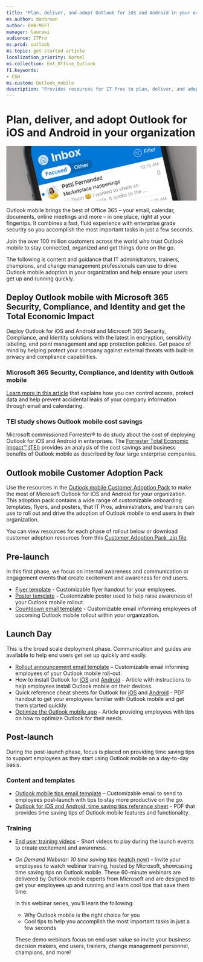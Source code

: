 ```yaml
---
title: "Plan, deliver, and adopt Outlook for iOS and Android in your organization"
ms.author: danbrown
author: DHB-MSFT
manager: laurawi
audience: ITPro
ms.prod: outlook
ms.topic: get-started-article
localization_priority: Normal
ms.collection: Ent_Office_Outlook
f1.keywords:
- CSH
ms.custom: Outlook_mobile
description: "Provides resources for IT Pros to plan, deliver, and adopt Outlook for iOS and Android in your organization"
---
```


# Plan, deliver, and adopt Outlook for iOS and Android in your organization

![Close-up picture of a mobile phone showing Outlook for iOS and Android](media/banner.jpg)

Outlook mobile brings the best of Office 365 – your email, calendar, documents, online meetings and more – in one place, right at your fingertips. It combines a fast, fluid experience with enterprise grade security so you accomplish the most important tasks in just a few seconds.

Join the over 100 million customers across the world who trust Outlook mobile to stay connected, organized and get things done on the go.

The following is content and guidance that IT administrators, trainers, champions, and change management professionals can use to drive Outlook mobile adoption in your organization and help ensure your users get up and running quickly.

## Deploy Outlook mobile with Microsoft 365 Security, Compliance, and Identity and get the Total Economic Impact

Deploy Outlook for iOS and Android and Microsoft 365 Security, Compliance, and Identity solutions with the latest in encryption, sensitivity labeling, end point management and app protection policies. Get peace of mind by helping protect your company against external threats with built-in privacy and compliance capabilities.

### Microsoft 365 Security, Compliance, and Identity with Outlook mobile

[Learn more in this article](media/outlook-mobile-security-for-enterprise.pdf) that explains how you can control access, protect data and help prevent accidental leaks of your company information through email and calendaring.

### TEI study shows Outlook mobile cost savings

Microsoft commissioned Forrester® to do study about the cost of deploying Outlook for iOS and Android in enterprises. The [Forrester Total Economic Impact™ (TEI)](media/forrester-tei.pdf) provides an analysis of the cost savings and business benefits of Outlook mobile as described by four large enterprise companies.  

## Outlook mobile Customer Adoption Pack

Use the resources in the [Outlook mobile Customer Adoption Pack](https://aka.ms/OutlookmobileCAP) to make the most of Microsoft Outlook for iOS and Android for your organization. This adoption pack contains a wide range of customizable onboarding templates, flyers, and posters, that IT Pros, administrators, and trainers can use to roll out and drive the adoption of Outlook mobile to end users in their organization.
 
You can view resources for each phase of rollout below or download customer adoption resources from this [Customer Adoption Pack .zip file](https://aka.ms/OutlookmobileCAP). 

## Pre-launch

In this first phase, we focus on internal awareness and communication or engagement events that create excitement and awareness for end users.

- [Flyer template](media/outlook-mobile-editable-flyer.docx) - Customizable flyer handout for your employees.
- [Poster template](https://github.com/MicrosoftDocs/OfficeDocs-Exchange/raw/public/Outlook/mobile/media/outlook-mobile-editable-poster.pptx) - Customizable poster used to help raise awareness of your Outlook mobile rollout.
- [Countdown email template](media/outlook-mobile-countdown-email.zip) - Customizable email informing employees of upcoming Outlook mobile rollout within your organization.

## Launch Day

This is the broad scale deployment phase. Communication and guides are available to help end users get set up quickly and easily.

- [Rollout announcement email template](media/outlook-mobile-rollout-announcement-email.zip) – Customizable email informing employees of your Outlook mobile roll-out.
- How to install Outlook for [iOS](https://support.office.com/article/b2de2161-cc1d-49ef-9ef9-81acd1c8e234) and [Android](https://support.office.com/article/886db551-8dfa-4fd5-b835-f8e532091872) - Article with instructions to help employees install Outlook mobile on their devices.
- Quick reference cheat sheets for Outlook for [iOS](https://aka.ms/iOSCheatSheet) and [Android](https://aka.ms/AndroidCheatSheet) - PDF handout to get your employees familiar with Outlook mobile and get them started quickly.
- [Optimize the Outlook mobile app](https://aka.ms/OMoptimize) - Article providing employees with tips on how to optimize Outlook for their needs.

## Post-launch

During the post-launch phase, focus is placed on providing time saving tips to support employees as they start using Outlook mobile on a day-to-day basis.

### Content and templates

- [Outlook mobile tips email template](media/outlook-mobile-tips-email.zip) – Customizable email to send to employees post-launch with tips to stay more productive on the go.
- [Outlook for iOS and Android: time saving tips reference sheet](media/outlook-mobile-time-saving-tips.pdf) - PDF that provides time saving tips of Outlook mobile features and functionality.

### Training

- [End user training videos](https://aka.ms/Omvideos) - Short videos to play during the launch events to create excitement and awareness.
- *On Demand Webinar: 10 time saving tips* ([watch now](https://aka.ms/JoinOutlookmobile)) - Invite your employees to watch webinar training, hosted by Microsoft, showcasing time saving tips on Outlook mobile. These 60-minute webinars are delivered by Outlook mobile experts from Microsoft and are designed to get your employees up and running and learn cool tips that save them time.

  In this webinar series, you'll learn the following:
  - Why Outlook mobile is the right choice for you
  - Cool tips to help you accomplish the most important tasks in just a few seconds

  These demo webinars focus on end user value so invite your business decision makers, end users, trainers, change management personnel, champions, and more!
